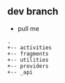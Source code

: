 




## dev branch
* pull me

```
.
+-- activities
+-- fragments
+-- utilities
+-- providers
+-- _api
```
